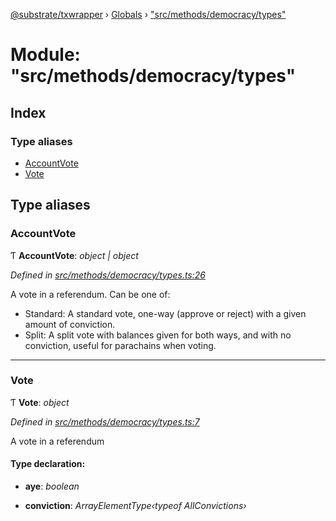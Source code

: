 [@substrate/txwrapper](../README.md) › [Globals](../globals.md) › ["src/methods/democracy/types"](_src_methods_democracy_types_.md)

# Module: "src/methods/democracy/types"

## Index

### Type aliases

* [AccountVote](_src_methods_democracy_types_.md#accountvote)
* [Vote](_src_methods_democracy_types_.md#vote)

## Type aliases

###  AccountVote

Ƭ **AccountVote**: *object | object*

*Defined in [src/methods/democracy/types.ts:26](https://github.com/paritytech/txwrapper/blob/bcc9b73/src/methods/democracy/types.ts#L26)*

A vote in a referendum. Can be one of:
- Standard: A standard vote, one-way (approve or reject) with a given amount
of conviction.
- Split: A split vote with balances given for both ways, and with no
conviction, useful for parachains when voting.

___

###  Vote

Ƭ **Vote**: *object*

*Defined in [src/methods/democracy/types.ts:7](https://github.com/paritytech/txwrapper/blob/bcc9b73/src/methods/democracy/types.ts#L7)*

A vote in a referendum

#### Type declaration:

* **aye**: *boolean*

* **conviction**: *ArrayElementType‹typeof AllConvictions›*
